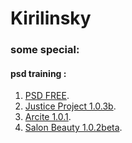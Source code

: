 # Kirilinsky
### some special:

#### psd training :

1. [PSD FREE](https://kirilinsky.github.io/free_psd/).
2. [Justice Project 1.0.3b](https://kirilinsky.github.io/justice/).
3. [Arcite 1.0.1](https://kirilinsky.github.io/arcite/).
4. [Salon Beauty 1.0.2beta](https://kirilinsky.github.io/beauty_1_0_b/dev/).
